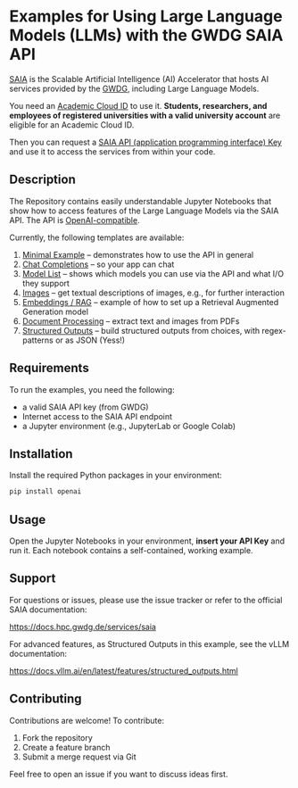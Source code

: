 # Examples for Using Large Language Models (LLMs) with the GWDG SAIA API

[SAIA](https://docs.hpc.gwdg.de/services/saia/index.html) is the Scalable Artificial Intelligence (AI) Accelerator that hosts AI services provided by the [GWDG](https://gwdg.de), including Large Language Models.

You need an [Academic Cloud ID](https://academiccloud.de/help/) to use it. **Students, researchers, and employees of registered universities with a valid university account** are eligible for an Academic Cloud ID.

Then you can request a [SAIA API (application programming interface) Key](https://docs.hpc.gwdg.de/services/saia/index.html#api-request) and use it to access the services from within your code.

## Description

The Repository contains easily understandable Jupyter Notebooks that show how to access features of the Large Language Models via the SAIA API. The API is [OpenAI-compatible](https://platform.openai.com/docs/api-reference/).

Currently, the following templates are available:

1. [Minimal Example](./minimal_example.ipynb) – demonstrates how to use the API in general
2. [Chat Completions](./chat_completions.ipynb) – so your app can chat
3. [Model List](./model_list.ipynb) – shows which models you can use via the API and what I/O they support
4. [Images](./images.ipynb) – get textual descriptions of images, e.g., for further interaction
5. [Embeddings / RAG](./embeddings_rag.ipynb) – example of how to set up a Retrieval Augmented Generation model
6. [Document Processing](./document_processing.ipynb) – extract text and images from PDFs
7. [Structured Outputs](./structured_output.ipynb) – build structured outputs from choices, with regex-patterns or as JSON (Yess!)

## Requirements

To run the examples, you need the following:
- a valid SAIA API key (from GWDG)
- Internet access to the SAIA API endpoint
- a Jupyter environment (e.g., JupyterLab or Google Colab)

## Installation

Install the required Python packages in your environment:
```bash
pip install openai
```

## Usage

Open the Jupyter Notebooks in your environment, **insert your API Key** and run it. Each notebook contains a self-contained, working example.

## Support

For questions or issues, please use the issue tracker or refer to the official SAIA documentation:

https://docs.hpc.gwdg.de/services/saia

For advanced features, as Structured Outputs in this example, see the vLLM documentation:

https://docs.vllm.ai/en/latest/features/structured_outputs.html

## Contributing

Contributions are welcome! To contribute:
1. Fork the repository
1. Create a feature branch
1. Submit a merge request via Git

Feel free to open an issue if you want to discuss ideas first.
